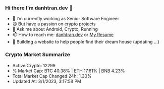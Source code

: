 ### Hi there I'm danhtran.dev 👋

- 🔭 I’m currently working as Senior Software Engineer
- 😄 But have a passion on crypto projects
- 💬 Ask me about Android, Crypto, Running 
- 📫 How to reach me: <a href="https://danhtran.dev" target="_blank">danhtran.dev</a> or <a href="Dan-Resume.pdf" target="_blank">My Resume</a>
- 🌱 Building a website to help people find their dream house (updating ...)

### Crypto Market Summarize
- Active Crypto: 12299
- % Market Cap: BTC 40.38% | ETH 17.61% | BNB 4.23%
- Total Market Cap Changed 24h: 1.30%
- Updated At: 3/1/2023, 3:17:58 PM
